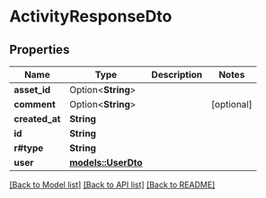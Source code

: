 # ActivityResponseDto

## Properties

Name | Type | Description | Notes
------------ | ------------- | ------------- | -------------
**asset_id** | Option<**String**> |  | 
**comment** | Option<**String**> |  | [optional]
**created_at** | **String** |  | 
**id** | **String** |  | 
**r#type** | **String** |  | 
**user** | [**models::UserDto**](UserDto.md) |  | 

[[Back to Model list]](../README.md#documentation-for-models) [[Back to API list]](../README.md#documentation-for-api-endpoints) [[Back to README]](../README.md)


